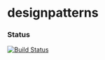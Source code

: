 # designpatterns

### Status ###
[![Build Status](https://travis-ci.com/CoolnessSmartypants/designpatterns.svg?branch=master)](https://travis-ci.com/CoolnessSmartypants/designpatterns)
